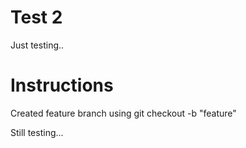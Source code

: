 # Test 2

Just testing..

# Instructions

Created feature branch using git checkout -b "feature" 

Still testing...